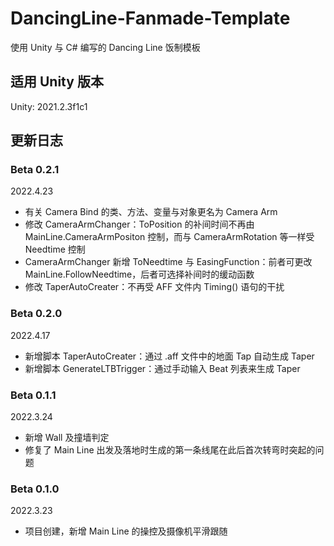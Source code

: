 # DancingLine-Fanmade-Template

使用 Unity 与 C# 编写的 Dancing Line 饭制模板

## 适用 Unity 版本

Unity: 2021.2.3f1c1

## 更新日志

### Beta 0.2.1

2022.4.23

- 有关 Camera Bind 的类、方法、变量与对象更名为 Camera Arm
- 修改 CameraArmChanger：ToPosition 的补间时间不再由 MainLine.CameraArmPositon 控制，而与 CameraArmRotation 等一样受 Needtime 控制
- CameraArmChanger 新增 ToNeedtime 与 EasingFunction：前者可更改 MainLine.FollowNeedtime，后者可选择补间时的缓动函数
- 修改 TaperAutoCreater：不再受 AFF 文件内 Timing() 语句的干扰

### Beta 0.2.0

2022.4.17

- 新增脚本 TaperAutoCreater：通过 .aff 文件中的地面 Tap 自动生成 Taper
- 新增脚本 GenerateLTBTrigger：通过手动输入 Beat 列表来生成 Taper

### Beta 0.1.1

2022.3.24

- 新增 Wall 及撞墙判定
- 修复了 Main Line 出发及落地时生成的第一条线尾在此后首次转弯时突起的问题

### Beta 0.1.0

2022.3.23

- 项目创建，新增 Main Line 的操控及摄像机平滑跟随
